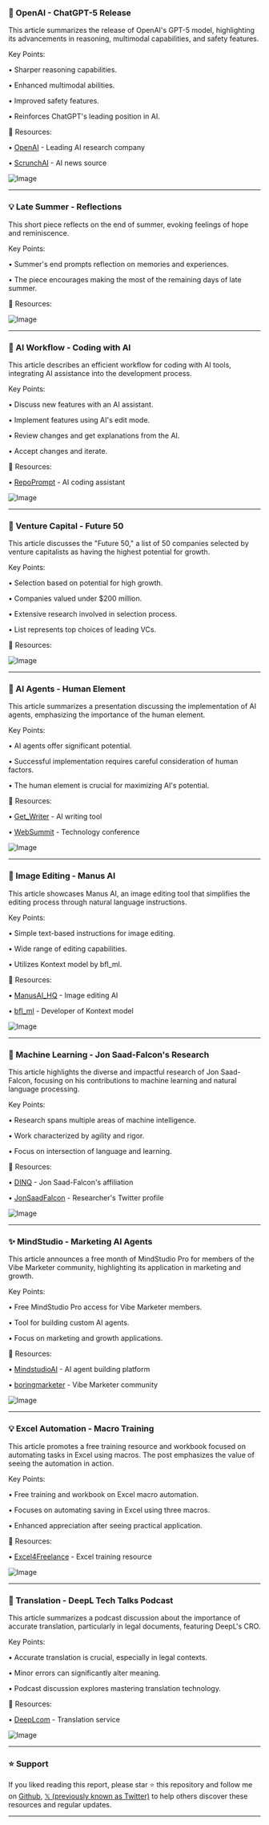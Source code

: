 ### 🤖 OpenAI - ChatGPT-5 Release

This article summarizes the release of OpenAI's GPT-5 model, highlighting its advancements in reasoning, multimodal capabilities, and safety features.

Key Points:

• Sharper reasoning capabilities.


• Enhanced multimodal abilities.


• Improved safety features.


• Reinforces ChatGPT's leading position in AI.


🔗 Resources:

• [OpenAI](https://x.com/OpenAI) - Leading AI research company


• [ScrunchAI](https://x.com/ScrunchAI) - AI news source


![Image](https://pbs.twimg.com/media/Gx2yIu1WkAAlmGX?format=jpg&name=small)



---

### 💡  Late Summer - Reflections

This short piece reflects on the end of summer, evoking feelings of hope and reminiscence.

Key Points:

•  Summer's end prompts reflection on memories and experiences.


•  The piece encourages making the most of the remaining days of late summer.


🔗 Resources:


![Image](https://pbs.twimg.com/amplify_video_thumb/1953913135817273346/img/ssxnFOLm-mgOCl07.jpg)



---

### 🤖 AI Workflow - Coding with AI

This article describes an efficient workflow for coding with AI tools, integrating AI assistance into the development process.

Key Points:

• Discuss new features with an AI assistant.


• Implement features using AI's edit mode.


• Review changes and get explanations from the AI.


• Accept changes and iterate.


🔗 Resources:

• [RepoPrompt](https://x.com/RepoPrompt) - AI coding assistant


![Image](https://pbs.twimg.com/media/Gx2w1h4WkAA4BY7?format=jpg&name=small)



---

### 🚀 Venture Capital - Future 50

This article discusses the "Future 50," a list of 50 companies selected by venture capitalists as having the highest potential for growth.

Key Points:

• Selection based on potential for high growth.


• Companies valued under $200 million.


• Extensive research involved in selection process.


• List represents top choices of leading VCs.


🔗 Resources:

![Image](https://pbs.twimg.com/media/GxwVsd6WYAEJ6-V?format=jpg&name=small)



---

### 🤖 AI Agents - Human Element

This article summarizes a presentation discussing the implementation of AI agents, emphasizing the importance of the human element.

Key Points:

• AI agents offer significant potential.


• Successful implementation requires careful consideration of human factors.


• The human element is crucial for maximizing AI's potential.


🔗 Resources:

• [Get_Writer](https://x.com/Get_Writer) - AI writing tool


• [WebSummit](https://x.com/WebSummit) - Technology conference


![Image](https://pbs.twimg.com/amplify_video_thumb/1953852715878010882/img/uTzk1jOkbuhhxt2G.jpg)



---

### 🚀 Image Editing - Manus AI

This article showcases Manus AI, an image editing tool that simplifies the editing process through natural language instructions.

Key Points:

• Simple text-based instructions for image editing.


• Wide range of editing capabilities.


• Utilizes Kontext model by bfl_ml.


🔗 Resources:

• [ManusAI_HQ](https://x.com/ManusAI_HQ) - Image editing AI


• [bfl_ml](https://x.com/bfl_ml) - Developer of Kontext model


![Image](https://pbs.twimg.com/amplify_video_thumb/1953838517983096833/img/vBU2UL9RbneQocoa.jpg)



---

### 🤖 Machine Learning - Jon Saad-Falcon's Research

This article highlights the diverse and impactful research of Jon Saad-Falcon, focusing on his contributions to machine learning and natural language processing.

Key Points:

• Research spans multiple areas of machine intelligence.


• Work characterized by agility and rigor.


• Focus on intersection of language and learning.


🔗 Resources:


• [DINQ](https://x.com/dinq_io) -  Jon Saad-Falcon's affiliation


• [JonSaadFalcon](https://x.com/JonSaadFalcon) - Researcher's Twitter profile


![Image](https://pbs.twimg.com/media/Gx1sS2GbIAA8OHH?format=jpg&name=small)



---

### ✨ MindStudio - Marketing AI Agents

This article announces a free month of MindStudio Pro for members of the Vibe Marketer community, highlighting its application in marketing and growth.

Key Points:

• Free MindStudio Pro access for Vibe Marketer members.


• Tool for building custom AI agents.


• Focus on marketing and growth applications.


🔗 Resources:

• [MindstudioAI](https://x.com/mindstudioai) - AI agent building platform


• [boringmarketer](https://x.com/boringmarketer) - Vibe Marketer community


![Image](https://pbs.twimg.com/media/Gx1rhcfWsAASb6z?format=jpg&name=small)



---

### 💡 Excel Automation - Macro Training

This article promotes a free training resource and workbook focused on automating tasks in Excel using macros.  The post emphasizes the value of seeing the automation in action.

Key Points:

• Free training and workbook on Excel macro automation.


• Focuses on automating saving in Excel using three macros.


• Enhanced appreciation after seeing practical application.



🔗 Resources:


• [Excel4Freelance](https://x.com/Excel4Freelance) - Excel training resource


![Image](https://pbs.twimg.com/amplify_video_thumb/1951696153285955584/img/lxpdIkrintA1tr19.jpg)



---

### 🤖 Translation - DeepL Tech Talks Podcast

This article summarizes a podcast discussion about the importance of accurate translation, particularly in legal documents, featuring DeepL's CRO.


Key Points:

• Accurate translation is crucial, especially in legal contexts.


• Minor errors can significantly alter meaning.


• Podcast discussion explores mastering translation technology.


🔗 Resources:

• [DeepLcom](https://x.com/DeepLcom) - Translation service


![Image](https://pbs.twimg.com/media/Gx0aRWEWAAANq7e?format=jpg&name=small)


---

### ⭐️ Support

If you liked reading this report, please star ⭐️ this repository and follow me on [Github](https://github.com/Drix10), [𝕏 (previously known as Twitter)](https://x.com/DRIX_10_) to help others discover these resources and regular updates.

---